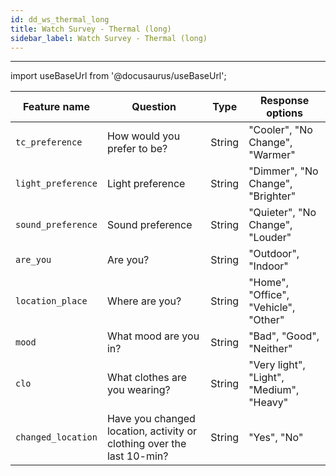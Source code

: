 ```yaml
---
id: dd_ws_thermal_long
title: Watch Survey - Thermal (long)
sidebar_label: Watch Survey - Thermal (long)
---
```

---

import useBaseUrl from '@docusaurus/useBaseUrl';


| Feature name | Question | Type | Response options |
|--------------|----------|------|------------------|
| `tc_preference` | How would you prefer to be? | String |  "Cooler", "No Change", "Warmer" |
| `light_preference` | Light preference | String | "Dimmer", "No Change", "Brighter" |
| `sound_preference` | Sound preference | String | "Quieter", "No Change", "Louder" |
| `are_you` | Are you? | String | "Outdoor", "Indoor" | 
| `location_place` | Where are you? | String | "Home", "Office", "Vehicle", "Other" |
| `mood` | What mood are you in?  | String | "Bad", "Good", "Neither"|
| `clo` | What clothes are you wearing? | String | "Very light", "Light", "Medium", "Heavy" |
| `changed_location` | Have you changed location, activity or clothing over the last 10-min? | String |  "Yes", "No" |
